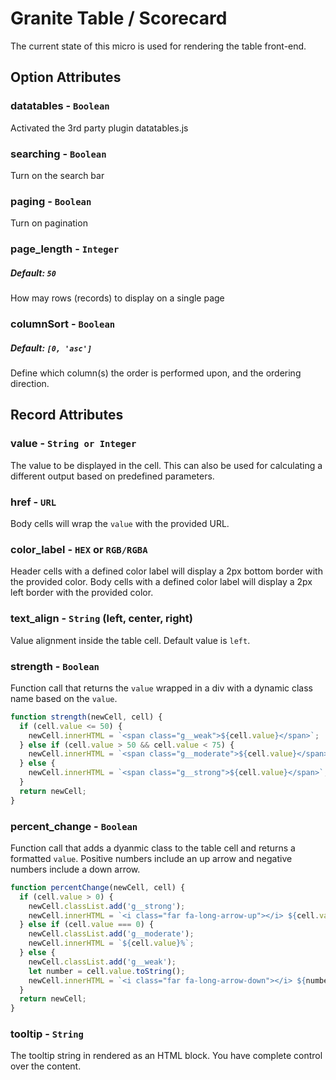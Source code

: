 # Granite Table / Scorecard

The current state of this micro is used for rendering the table front-end.

## Option Attributes

### datatables - `Boolean`

Activated the 3rd party plugin datatables.js

### searching - `Boolean`

Turn on the search bar

### paging - `Boolean`

Turn on pagination

### page_length - `Integer`

##### Default: `50`

How may rows (records) to display on a single page

### columnSort - `Boolean`

##### Default: `[0, 'asc']`

Define which column(s) the order is performed upon, and the ordering direction.

## Record Attributes

### value - `String or Integer`

The value to be displayed in the cell. This can also be used for calculating a different output based on predefined parameters.

### href - `URL`

Body cells will wrap the `value` with the provided URL.

### color_label - `HEX` or `RGB/RGBA`

Header cells with a defined color label will display a 2px bottom border with the provided color. Body cells with a defined color label will display a 2px left border with the provided color.

### text_align - `String` (left, center, right)

Value alignment inside the table cell. Default value is `left`.

### strength - `Boolean`

Function call that returns the `value` wrapped in a div with a dynamic class name based on the `value`.

```javascript
function strength(newCell, cell) {
  if (cell.value <= 50) {
    newCell.innerHTML = `<span class="g__weak">${cell.value}</span>`;
  } else if (cell.value > 50 && cell.value < 75) {
    newCell.innerHTML = `<span class="g__moderate">${cell.value}</span>`;
  } else {
    newCell.innerHTML = `<span class="g__strong">${cell.value}</span>`;
  }
  return newCell;
}
```

### percent_change - `Boolean`

Function call that adds a dyanmic class to the table cell and returns a formatted `value`. Positive numbers include an up arrow and negative numbers include a down arrow.

```javascript
function percentChange(newCell, cell) {
  if (cell.value > 0) {
    newCell.classList.add('g__strong');
    newCell.innerHTML = `<i class="far fa-long-arrow-up"></i> ${cell.value}%`;
  } else if (cell.value === 0) {
    newCell.classList.add('g__moderate');
    newCell.innerHTML = `${cell.value}%`;
  } else {
    newCell.classList.add('g__weak');
    let number = cell.value.toString();
    newCell.innerHTML = `<i class="far fa-long-arrow-down"></i> ${number.slice(1)}%`;
  }
  return newCell;
}
```

### tooltip - `String`

The tooltip string in rendered as an HTML block. You have complete control over the content.
